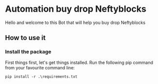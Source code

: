 # Automation buy drop Neftyblocks
Hello and welcome to this Bot that will help you buy drop Neftyblocks
## <a name="how-to-use"></a> How to use it
### Install the package
First things first, let's get things installed. Run the following pip command from your favourite command line:

``pip install -r .\requirements.txt``
